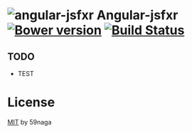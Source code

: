 # ![angular-jsfxr][.svg] Angular-jsfxr [![Bower version][bower-image]][bower] [![Build Status][travis-image]][travis]

## TODO
* TEST

License
=========================
[MIT][License] by 59naga

[License]: http://59naga.mit-license.org/

[.svg]: https://cdn.rawgit.com/59naga/angular-jsfxr/master/.svg?

[bower-image]: https://badge.fury.io/bo/angular-jsfxr.svg
[bower]: http://badge.fury.io/bo/angular-jsfxr
[travis-image]: https://travis-ci.org/59naga/angular-jsfxr.svg?branch=master
[travis]: https://travis-ci.org/59naga/angular-jsfxr
